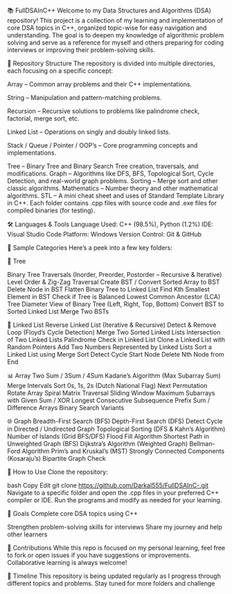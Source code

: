 📚 FullDSAInC++
Welcome to my Data Structures and Algorithms (DSA) repository! This project is a collection of my learning and implementation of core DSA topics in C++, organized topic-wise for easy navigation and understanding. The goal is to deepen my knowledge of algorithmic problem solving and serve as a reference for myself and others preparing for coding interviews or improving their problem-solving skills.

🚀 Repository Structure
The repository is divided into multiple directories, each focusing on a specific concept:

Array – Common array problems and their C++ implementations.

String – Manipulation and pattern-matching problems.

Recursion – Recursive solutions to problems like palindrome check, factorial, merge sort, etc.

Linked List – Operations on singly and doubly linked lists.

Stack / Queue / Pointer / OOP’s – Core programming concepts and implementations.

Tree – Binary Tree and Binary Search Tree creation, traversals, and modifications.
Graph – Algorithms like DFS, BFS, Topological Sort, Cycle Detection, and real-world graph problems.
Sorting – Merge sort and other classic algorithms.
Mathematics – Number theory and other mathematical algorithms.
STL – A mini cheat sheet and uses of Standard Template Library in C++.
Each folder contains .cpp files with source code and .exe files for compiled binaries (for testing).

🛠 Languages & Tools
Language Used: C++ (98.5%), Python (1.2%)
IDE: Visual Studio Code
Platform: Windows
Version Control: Git & GitHub

📁 Sample Categories
Here’s a peek into a few key folders:

🌳 Tree

Binary Tree Traversals (Inorder, Preorder, Postorder – Recursive & Iterative)
Level Order & Zig-Zag Traversal
Create BST / Convert Sorted Array to BST
Delete Node in BST
Flatten Binary Tree to Linked List
Find Kth Smallest Element in BST
Check if Tree is Balanced
Lowest Common Ancestor (LCA)
Tree Diameter
View of Binary Tree (Left, Right, Top, Bottom)
Convert BST to Sorted Linked List
Merge Two BSTs

🔗 Linked List
Reverse Linked List (Iterative & Recursive)
Detect & Remove Loop (Floyd’s Cycle Detection)
Merge Two Sorted Linked Lists
Intersection of Two Linked Lists
Palindrome Check in Linked List
Clone a Linked List with Random Pointers
Add Two Numbers Represented by Linked Lists
Sort a Linked List using Merge Sort
Detect Cycle Start Node
Delete Nth Node from End

📊 Array
Two Sum / 3Sum / 4Sum
Kadane’s Algorithm (Max Subarray Sum)
Merge Intervals
Sort 0s, 1s, 2s (Dutch National Flag)
Next Permutation
Rotate Array
Spiral Matrix Traversal
Sliding Window Maximum
Subarrays with Given Sum / XOR
Longest Consecutive Subsequence
Prefix Sum / Difference Arrays
Binary Search Variants

🌐 Graph
Breadth-First Search (BFS)
Depth-First Search (DFS)
Detect Cycle in Directed / Undirected Graph
Topological Sorting (DFS & Kahn’s Algorithm)
Number of Islands (Grid BFS/DFS)
Flood Fill Algorithm
Shortest Path in Unweighted Graph (BFS)
Dijkstra’s Algorithm (Weighted Graph)
Bellman-Ford Algorithm
Prim’s and Kruskal’s (MST)
Strongly Connected Components (Kosaraju’s)
Bipartite Graph Check

📌 How to Use
Clone the repository:

bash
Copy
Edit
git clone https://github.com/Darkal555/FullDSAInC-.git
Navigate to a specific folder and open the .cpp files in your preferred C++ compiler or IDE.
Run the programs and modify as needed for your learning.

🎯 Goals
Complete core DSA topics using C++

Strengthen problem-solving skills for interviews
Share my journey and help other learners

🤝 Contributions
While this repo is focused on my personal learning, feel free to fork or open issues if you have suggestions or improvements. Collaborative learning is always welcome!

📅 Timeline
This repository is being updated regularly as I progress through different topics and problems. Stay tuned for more folders and challenge
